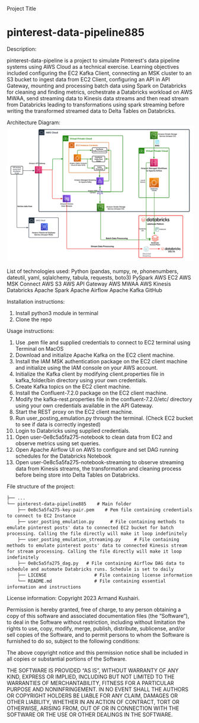 Project Title

# pinterest-data-pipeline885

Description:

pinterest-data-pipeline is a project to simulate Pinterest's data pipeline systems using AWS Cloud as a technical exercise. Learning objectives included configuring the EC2 Kafka Client, connecting an MSK cluster to an S3 bucket to ingest data from EC2 Client, configuring an API in API Gateway, mounting and processing batch data using Spark on Databricks for cleaning and finding metrics, orchestrate a Databricks workload on AWS MWAA, send streaming data to Kinesis data streams and then read stream from Databricks leading to transformations using spark streaming before writing the transformed streamed data to Delta Tables on Databricks.

Architecture Diagram:
![](/Pinterest_Project_Data_Architecture.png)


List of technologies used:
    Python (pandas, numpy, re, phonenumbers, dateutil, yaml, sqlalchemy, tabula, requests, boto3)
    PySpark
    AWS EC2
    AWS MSK Connect
    AWS S3
    AWS API Gateway
    AWS MWAA
    AWS Kinesis
    Databricks
    Apache Spark
    Apache Airflow
    Apache Kafka
    GitHub

Installation instructions:

1) Install python3 module in terminal
2) Clone the repo


Usage instructions:

1) Use .pem file and supplied credentials to connect to EC2 terminal using Terminal on MacOS
2) Download and initialize Apache Kafka on the EC2 client machine.
3) Install the IAM MSK authentication package on the EC2 client machine and initialize using the IAM console on your AWS account.
4) Initialize the Kafka client by modifying client.properties file in kafka_folder/bin directory using your own credentials.
5) Create Kafka topics on the EC2 client machine.
6) Install the Confluent-7.2.0 package on the EC2 client machine.
7) Modify the kafka-rest.properties file in the confluent-7.2.0/etc/ directory using your own credentials available in the API Gateway.
8) Start the REST proxy on the EC2 client machine.
9) Run user_posting_emulation.py through the terminal. (Check EC2 bucket to see if data is correctly ingested)
10) Login to Databricks using supplied credentials.
11) Open user-0e8c5a5fa275-notebook to clean data from EC2 and observe metrics using set queries.
12) Open Apache Airflow UI on AWS to configure and set DAG running schedules for the Databricks Notebook
13) Open user-0e8c5a5fa275-notebook-streaming to observe streaming data from Kinesis streams, the transformation and cleaning process before being store into Delta Tables on Databricks.



File structure of the project:


    ├── ...
    └── pinterest-data-pipeline885    # Main folder
        ├── 0e8c5a5fa275-key-pair.pem    # Pem file containing credentials to connect to EC2 Instance
        ├── user_posting_emulation.py      # File containing methods to emulate pinterest posts' data to connected EC2 bucket for batch processing. Calling the file directly will make it loop indefinitely
        ├── user_posting_emulation_streaming.py     # File containing methods to emulate pinterest posts' data to connected Kinesis stream for stream processing. Calling the file directly will make it loop indefinitely
        ├── 0e8c5a5fa275_dag.py   # File containing Airflow DAG data to schedule and automate Databricks runs. Schedule is set to daily     
        ├── LICENSE                  # File containing license information  
        └── README.md                # File containing essential information and instructions




License information:
Copyright 2023 Armand Kushairi.

Permission is hereby granted, free of charge, to any person obtaining a copy of this software and associated documentation files (the “Software”), to deal in the Software without restriction, including without limitation the rights to use, copy, modify, merge, publish, distribute, sublicense, and/or sell copies of the Software, and to permit persons to whom the Software is furnished to do so, subject to the following conditions:

The above copyright notice and this permission notice shall be included in all copies or substantial portions of the Software.

THE SOFTWARE IS PROVIDED “AS IS”, WITHOUT WARRANTY OF ANY KIND, EXPRESS OR IMPLIED, INCLUDING BUT NOT LIMITED TO THE WARRANTIES OF MERCHANTABILITY, FITNESS FOR A PARTICULAR PURPOSE AND NONINFRINGEMENT. IN NO EVENT SHALL THE AUTHORS OR COPYRIGHT HOLDERS BE LIABLE FOR ANY CLAIM, DAMAGES OR OTHER LIABILITY, WHETHER IN AN ACTION OF CONTRACT, TORT OR OTHERWISE, ARISING FROM, OUT OF OR IN CONNECTION WITH THE SOFTWARE OR THE USE OR OTHER DEALINGS IN THE SOFTWARE.